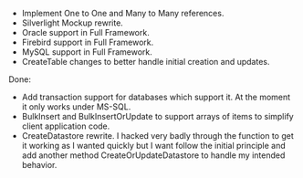   * Implement One to One and Many to Many references.
  * Silverlight Mockup rewrite.
  * Oracle support in Full Framework.
  * Firebird support in Full Framework.
  * MySQL support in Full Framework.
  * CreateTable changes to better handle initial creation and updates.


Done:
  * Add transaction support for databases which support it. At the moment it only works under MS-SQL.
  * BulkInsert and BulkInsertOrUpdate to support arrays of items to simplify client application code.
  * CreateDatastore rewrite. I hacked very badly through the function to get it working as I wanted quickly but I want follow the initial principle and add another method CreateOrUpdateDatastore to handle my intended behavior.